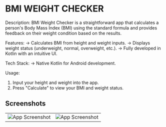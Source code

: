 # BMI WEIGHT CHECKER

Description:
BMI Weight Checker is a straightforward app that calculates a person's Body Mass Index (BMI) using the standard formula and provides feedback on their weight condition based on the results.


Features:
-> Calculates BMI from height and weight inputs.
-> Displays weight status (underweight, normal, overweight, etc.).
-> Fully developed in Kotlin with an intuitive UI.


Tech Stack:
-> Native Kotlin for Android development.


Usage:
1. Input your height and weight into the app.
2. Press "Calculate" to view your BMI and weight status.



## Screenshots

|   |   |
|:--------------:|:---------------:|
| ![App Screenshot](https://assets.zyrosite.com/cdn-cgi/image/format=auto,w=360,h=649,fit=crop,trim=0;6.182142857142857;0;0/mk3DXyWBRZCxzX6B/01_upscayl_3x_remacri-YanBZZvVlPh9VjnN.png) | ![App Screenshot](https://assets.zyrosite.com/cdn-cgi/image/format=auto,w=360,h=649,fit=crop,trim=0;12.277580071174377;0;0/mk3DXyWBRZCxzX6B/02_upscayl_3x_remacri-mk3DxxpRMKczOxXV.png) |
